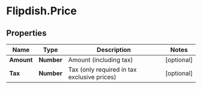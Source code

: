 # Flipdish.Price

## Properties

Name | Type | Description | Notes
------------ | ------------- | ------------- | -------------
**Amount** | **Number** | Amount (including tax) | [optional] 
**Tax** | **Number** | Tax (only required in tax exclusive prices) | [optional] 


